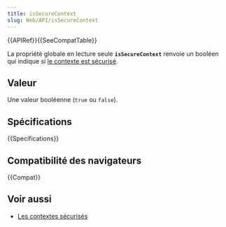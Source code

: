 ```yaml
---
title: isSecureContext
slug: Web/API/isSecureContext
---
```


{{APIRef}}{{SeeCompatTable}}

La propriété globale en lecture seule **`isSecureContext`** renvoie un booléen qui indique si [le contexte est sécurisé](/fr/docs/Web/Security/Secure_Contexts).

## Valeur

Une valeur booléenne (`true` ou `false`).

## Spécifications

{{Specifications}}

## Compatibilité des navigateurs

{{Compat}}

## Voir aussi

- [Les contextes sécurisés](/fr/docs/Web/Security/Secure_Contexts)
